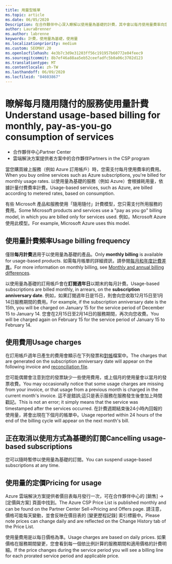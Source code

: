 ```yaml
---
title: 用量型帳單
ms.topic: article
ms.date: 06/05/2020
Description: 在合作夥伴中心深入瞭解以使用量為基礎的計費，其中會以每月使用量費率向您收費。
author: LauraBrenner
ms.author: labrenne
keywords: 計費，使用量為基礎，使用量
ms.localizationpriority: medium
ms.custom: SEOMAY.20
ms.openlocfilehash: 4e3b7c3d9e31203ff56c191957b60772e04feec9
ms.sourcegitcommit: 8b7ef46a88aa5eb52ceefadfc5b0a06c3702d123
ms.translationtype: MT
ms.contentlocale: zh-TW
ms.lasthandoff: 06/09/2020
ms.locfileid: "84603867"
---
```

# <a name="understand-usage-based-billing-for-monthly-pay-as-you-go-consumption-of-services"></a><span data-ttu-id="076c2-104">瞭解每月隨用隨付的服務使用量計費</span><span class="sxs-lookup"><span data-stu-id="076c2-104">Understand usage-based billing for monthly, pay-as-you-go consumption of services</span></span>

- <span data-ttu-id="076c2-105">合作夥伴中心</span><span class="sxs-lookup"><span data-stu-id="076c2-105">Partner Center</span></span>
- <span data-ttu-id="076c2-106">雲端解決方案提供者方案中的合作夥伴</span><span class="sxs-lookup"><span data-stu-id="076c2-106">Partners in the CSP program</span></span>

<span data-ttu-id="076c2-107">當您購買線上服務（例如 Azure 訂用帳戶）時，您需支付每月使用費率的費用。</span><span class="sxs-lookup"><span data-stu-id="076c2-107">When you buy online services such as Azure subscriptions, you're billed for monthly usage rates.</span></span> <span data-ttu-id="076c2-108">以使用量為基礎的服務（例如 Azure）會根據耗用量，依據計量付費費率計費。</span><span class="sxs-lookup"><span data-stu-id="076c2-108">Usage-based services, such as Azure, are billed according to metered rates, based on consumption.</span></span>

<span data-ttu-id="076c2-109">有些 Microsoft 產品和服務使用「隨用隨付」計費模型，您只需支付所用服務的費用。</span><span class="sxs-lookup"><span data-stu-id="076c2-109">Some Microsoft products and services use a "pay as you go" billing model, in which you are billed only for services used.</span></span> <span data-ttu-id="076c2-110">例如，Microsoft Azure 使用此模型。</span><span class="sxs-lookup"><span data-stu-id="076c2-110">For example, Microsoft Azure uses this model.</span></span> 

## <a name="usage-billing-frequency"></a><span data-ttu-id="076c2-111">使用量計費頻率</span><span class="sxs-lookup"><span data-stu-id="076c2-111">Usage billing frequency</span></span>

<span data-ttu-id="076c2-112">僅限**每月計費**適用于以使用量為基礎的產品。</span><span class="sxs-lookup"><span data-stu-id="076c2-112">Only **monthly billing** is available for usage-based products.</span></span> <span data-ttu-id="076c2-113">如需每月帳單的詳細資訊，請參閱[每月和年度計費差異](billing-annual-monthly.md)。</span><span class="sxs-lookup"><span data-stu-id="076c2-113">For more information on monthly billing, see [Monthly and annual billing differences](billing-annual-monthly.md).</span></span>

<span data-ttu-id="076c2-114">以使用量為基礎的訂用帳戶會在**訂閱週年日**以期末的每月計費。</span><span class="sxs-lookup"><span data-stu-id="076c2-114">Usage-based subscriptions are billed monthly, in arrears, on the **subscription anniversary date**.</span></span> <span data-ttu-id="076c2-115">例如，如果訂閱週年日是15日，則會向您收取12月15日至1月14日服務期間的費用。</span><span class="sxs-lookup"><span data-stu-id="076c2-115">For example, if the subscription anniversary date is the 15th, you will be charged on January 15 for the service period of December 15 to January 14.</span></span> <span data-ttu-id="076c2-116">您會在2月15日至2月14日的服務期間，再次向您收費。</span><span class="sxs-lookup"><span data-stu-id="076c2-116">You will be charged again on February 15 for the service period of January 15 to February 14.</span></span>

## <a name="usage-charges"></a><span data-ttu-id="076c2-117">使用費用</span><span class="sxs-lookup"><span data-stu-id="076c2-117">Usage charges</span></span>

<span data-ttu-id="076c2-118">在訂用帳戶週年日產生的費用會顯示在下列發票和[對帳](usage-based-recon-files.md)檔案中。</span><span class="sxs-lookup"><span data-stu-id="076c2-118">The charges that are generated on the subscription anniversary date will appear on the following invoice and [reconciliation file](usage-based-recon-files.md).</span></span>

<span data-ttu-id="076c2-119">您可能偶爾會注意到您的發票缺少一些使用費用，或上個月的使用量會以當月的發票收費。</span><span class="sxs-lookup"><span data-stu-id="076c2-119">You may occasionally notice that some usage charges are missing from your invoice, or that usage from a previous month is charged in the current month's invoice.</span></span> <span data-ttu-id="076c2-120">這不是錯誤;這只是表示服務在服務發生後會加上時間戳記。</span><span class="sxs-lookup"><span data-stu-id="076c2-120">This is not an error; it simply means that the service was timestamped after the services occurred.</span></span> <span data-ttu-id="076c2-121">在計費週期結束後24小時內回報的使用量，將會出現在下個月的帳單中。</span><span class="sxs-lookup"><span data-stu-id="076c2-121">Usage reported within 24 hours of the end of the billing cycle will appear on the next month's bill.</span></span>

## <a name="cancelling-usage-based-subscriptions"></a><span data-ttu-id="076c2-122">正在取消以使用方式為基礎的訂閱</span><span class="sxs-lookup"><span data-stu-id="076c2-122">Cancelling usage-based subscriptions</span></span>

<span data-ttu-id="076c2-123">您可以隨時暫停以使用量為基礎的訂閱。</span><span class="sxs-lookup"><span data-stu-id="076c2-123">You can suspend usage-based subscriptions at any time.</span></span>

## <a name="pricing-for-usage"></a><span data-ttu-id="076c2-124">使用量的定價</span><span class="sxs-lookup"><span data-stu-id="076c2-124">Pricing for usage</span></span>

<span data-ttu-id="076c2-125">Azure 雲端解決方案提供者價目表每月發行一次，可在合作夥伴中心的 \[銷售\] -> \[定價與方案\] 頁面中找到。</span><span class="sxs-lookup"><span data-stu-id="076c2-125">The Azure CSP Price List is published monthly and can be found on the Partner Center Sell->Pricing and Offers page.</span></span> <span data-ttu-id="076c2-126">請注意，價格可能每天變動，並會反映在價目表的 \[變更歷程記錄\] 索引標籤中。</span><span class="sxs-lookup"><span data-stu-id="076c2-126">Please note prices can change daily and are reflected on the Change History tab of the Price List.</span></span>

<span data-ttu-id="076c2-127">使用量費用是以每日價格為準。</span><span class="sxs-lookup"><span data-stu-id="076c2-127">Usage charges are based on daily prices.</span></span> <span data-ttu-id="076c2-128">如果價格在服務期間變更，您會看到每一個依比例計算的服務期間和適用價格的計費明細。</span><span class="sxs-lookup"><span data-stu-id="076c2-128">If the price changes during the service period you will see a billing line for each prorated service period and applicable price.</span></span>
